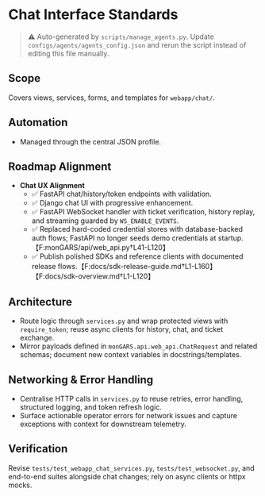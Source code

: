 # Chat Interface Standards

> ⚠️ Auto-generated by `scripts/manage_agents.py`. Update `configs/agents/agents_config.json` and rerun the script instead of editing this file manually.

## Scope

Covers views, services, forms, and templates for `webapp/chat/`.

## Automation

- Managed through the central JSON profile.

## Roadmap Alignment

- **Chat UX Alignment**
  - ✅ FastAPI chat/history/token endpoints with validation.
  - ✅ Django chat UI with progressive enhancement.
  - ✅ FastAPI WebSocket handler with ticket verification, history replay, and streaming guarded by `WS_ENABLE_EVENTS`.
  - ✅ Replaced hard-coded credential stores with database-backed auth flows; FastAPI no longer seeds demo credentials at startup.【F:monGARS/api/web_api.py†L41-L120】
  - ✅ Publish polished SDKs and reference clients with documented release flows.【F:docs/sdk-release-guide.md†L1-L160】【F:docs/sdk-overview.md†L1-L120】

## Architecture

- Route logic through `services.py` and wrap protected views with `require_token`; reuse async clients
    for history, chat, and ticket exchange.
- Mirror payloads defined in `monGARS.api.web_api.ChatRequest` and related schemas; document new
    context variables in docstrings/templates.

## Networking & Error Handling

- Centralise HTTP calls in `services.py` to reuse retries, error handling, structured logging, and
    token refresh logic.
- Surface actionable operator errors for network issues and capture exceptions with context for
    downstream telemetry.

## Verification

Revise `tests/test_webapp_chat_services.py`, `tests/test_websocket.py`, and end-to-end suites
alongside chat changes; rely on async clients or httpx mocks.
